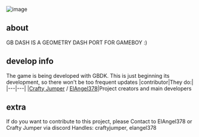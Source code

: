 ![image](https://github.com/ElAngel378/GBDASH/blob/main/.GitHub/artwork/logo.png)

## about

GB DASH IS A GEOMETRY DASH PORT FOR GAMEBOY :)

## develop info

The game is being developed with GBDK. This is just beginning its development, so there won't be too frequent updates
|contributor|They do:|
|---|---|
|[Crafty Jumper](https://github.com/crafty-jumper) / [ElAngel378](https://github.com/ElAngel378)|Project creators and main developers 

## extra

If do you want to contribute to this project, please 
Contact to ElAngel378 or Crafty Jumper via discord
Handles: craftyjumper, elangel378
